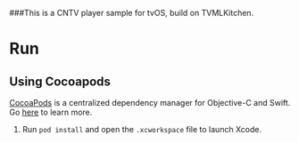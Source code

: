 ###This is a CNTV player sample for tvOS, build on TVMLKitchen.

# Run #

## Using Cocoapods ##
[CocoaPods](https://cocoapods.org/) is a centralized dependency manager for
Objective-C and Swift. Go [here](https://guides.cocoapods.org/using/index.html)
to learn more.

1. Run `pod install` and open the `.xcworkspace` file to launch Xcode.
